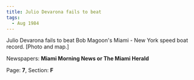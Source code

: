 ```yaml
---  
title: Julio Devarona fails to beat  
tags:  
  - Aug 1984  
---  
```

  
Julio Devarona fails to beat Bob Magoon's Miami - New York speed boat record. [Photo and map.]  
  
Newspapers: **Miami Morning News or The Miami Herald**  
  
Page: **7**, Section: **F** 
